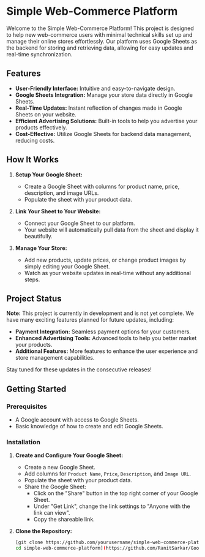 # Simple Web-Commerce Platform

Welcome to the Simple Web-Commerce Platform! This project is designed to help new web-commerce users with minimal technical skills set up and manage their online stores effortlessly. Our platform uses Google Sheets as the backend for storing and retrieving data, allowing for easy updates and real-time synchronization.

## Features

- **User-Friendly Interface:** Intuitive and easy-to-navigate design.
- **Google Sheets Integration:** Manage your store data directly in Google Sheets.
- **Real-Time Updates:** Instant reflection of changes made in Google Sheets on your website.
- **Efficient Advertising Solutions:** Built-in tools to help you advertise your products effectively.
- **Cost-Effective:** Utilize Google Sheets for backend data management, reducing costs.

## How It Works

1. **Setup Your Google Sheet:**
   - Create a Google Sheet with columns for product name, price, description, and image URLs.
   - Populate the sheet with your product data.

2. **Link Your Sheet to Your Website:**
   - Connect your Google Sheet to our platform.
   - Your website will automatically pull data from the sheet and display it beautifully.

3. **Manage Your Store:**
   - Add new products, update prices, or change product images by simply editing your Google Sheet.
   - Watch as your website updates in real-time without any additional steps.

## Project Status

**Note:** This project is currently in development and is not yet complete. We have many exciting features planned for future updates, including:

- **Payment Integration:** Seamless payment options for your customers.
- **Enhanced Advertising Tools:** Advanced tools to help you better market your products.
- **Additional Features:** More features to enhance the user experience and store management capabilities.

Stay tuned for these updates in the consecutive releases!

## Getting Started

### Prerequisites

- A Google account with access to Google Sheets.
- Basic knowledge of how to create and edit Google Sheets.

### Installation

1. **Create and Configure Your Google Sheet:**
   - Create a new Google Sheet.
   - Add columns for `Product Name`, `Price`, `Description`, and `Image URL`.
   - Populate the sheet with your product data.
   - Share the Google Sheet:
     - Click on the "Share" button in the top right corner of your Google Sheet.
     - Under "Get Link", change the link settings to "Anyone with the link can view".
     - Copy the shareable link.

2. **Clone the Repository:**
   ```bash
   [git clone https://github.com/yourusername/simple-web-commerce-platform.git
   cd simple-web-commerce-platform](https://github.com/RanitSarkar/Google_sheet_based_Ecommerce_website)
